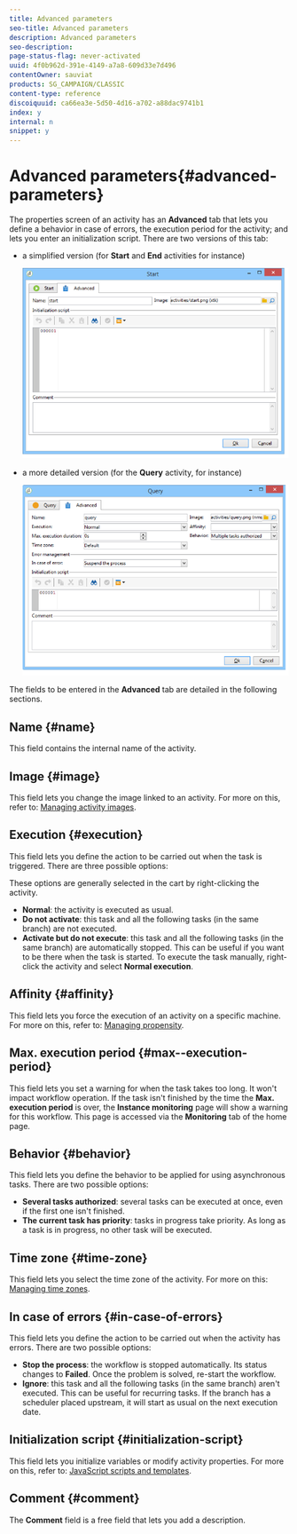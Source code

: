 ```yaml
---
title: Advanced parameters
seo-title: Advanced parameters
description: Advanced parameters
seo-description: 
page-status-flag: never-activated
uuid: 4f0b962d-391e-4149-a7a8-609d33e7d496
contentOwner: sauviat
products: SG_CAMPAIGN/CLASSIC
content-type: reference
discoiquuid: ca66ea3e-5d50-4d16-a702-a88dac9741b1
index: y
internal: n
snippet: y
---
```


# Advanced parameters{#advanced-parameters}

The properties screen of an activity has an **Advanced** tab that lets you define a behavior in case of errors, the execution period for the activity; and lets you enter an initialization script. There are two versions of this tab:

* a simplified version (for **Start** and **End** activities for instance)

  ![](assets/wf-advanced-basic.png)

* a more detailed version (for the **Query** activity, for instance)

  ![](assets/wf-advanced-full.png)

The fields to be entered in the **Advanced** tab are detailed in the following sections.

## Name {#name}

This field contains the internal name of the activity.

## Image {#image}

This field lets you change the image linked to an activity. For more on this, refer to: [Managing activity images](../../workflow/using/managing-activity-images.md).

## Execution {#execution}

This field lets you define the action to be carried out when the task is triggered. There are three possible options:

These options are generally selected in the cart by right-clicking the activity.

* **Normal**: the activity is executed as usual.
* **Do not activate**: this task and all the following tasks (in the same branch) are not executed. 
* **Activate but do not execute**: this task and all the following tasks (in the same branch) are automatically stopped. This can be useful if you want to be there when the task is started. To execute the task manually, right-click the activity and select **Normal execution**.

## Affinity {#affinity}

This field lets you force the execution of an activity on a specific machine. For more on this, refer to: [Managing propensity](../../workflow/using/managing-propensity.md).

## Max. execution period {#max--execution-period}

This field lets you set a warning for when the task takes too long. It won't impact workflow operation. If the task isn't finished by the time the **Max. execution period** is over, the **Instance monitoring** page will show a warning for this workflow. This page is accessed via the **Monitoring** tab of the home page.

## Behavior {#behavior}

This field lets you define the behavior to be applied for using asynchronous tasks. There are two possible options:

* **Several tasks authorized**: several tasks can be executed at once, even if the first one isn't finished. 
* **The current task has priority**: tasks in progress take priority. As long as a task is in progress, no other task will be executed.

## Time zone {#time-zone}

This field lets you select the time zone of the activity. For more on this: [Managing time zones](../../workflow/using/managing-time-zones.md).

## In case of errors {#in-case-of-errors}

This field lets you define the action to be carried out when the activity has errors. There are two possible options:

* **Stop the process**: the workflow is stopped automatically. Its status changes to **Failed**. Once the problem is solved, re-start the workflow.
* **Ignore**: this task and all the following tasks (in the same branch) aren't executed. This can be useful for recurring tasks. If the branch has a scheduler placed upstream, it will start as usual on the next execution date.

## Initialization script {#initialization-script}

This field lets you initialize variables or modify activity properties. For more on this, refer to: [JavaScript scripts and templates](../../workflow/using/javascript-scripts-and-templates.md).

## Comment {#comment}

The **Comment** field is a free field that lets you add a description.
